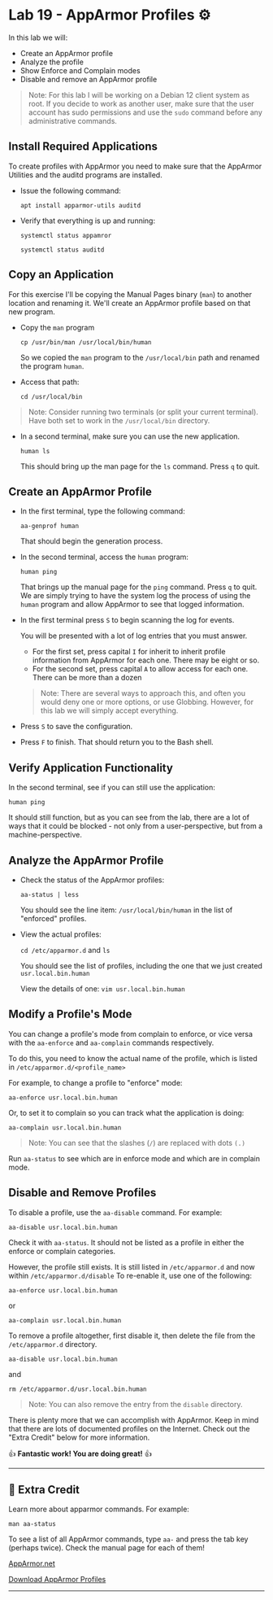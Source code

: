 # Lab 19 - AppArmor Profiles ⚙️

In this lab we will:

- Create an AppArmor profile
- Analyze the profile
- Show Enforce and Complain modes
- Disable and remove an AppArmor profile

> Note: For this lab I will be working on a Debian 12 client system as root. If you decide to work as another user, make sure that the user account has sudo permissions and use the `sudo` command before any administrative commands.

## Install Required Applications

To create profiles with AppArmor you need to make sure that the AppArmor Utilities and the auditd programs are installed.

- Issue the following command:

  `apt install apparmor-utils auditd`

- Verify that everything is up and running:

  `systemctl status appamror`

  `systemctl status auditd`

## Copy an Application

For this exercise I'll be copying the Manual Pages binary (`man`) to another location and renaming it. We'll create an AppArmor profile based on that new program.

- Copy the `man` program

  `cp /usr/bin/man /usr/local/bin/human`

  So we copied the `man` program to the `/usr/local/bin` path and renamed the program `human`.

- Access that path:

  `cd /usr/local/bin`

> Note: Consider running two terminals (or split your current terminal). Have both set to work in the `/usr/local/bin` directory.

- In a second terminal, make sure you can use the new application.

  `human ls`

  This should bring up the man page for the `ls` command. Press `q` to quit.

## Create an AppArmor Profile

- In the first terminal, type the following command:

  `aa-genprof human`

  That should begin the generation process.

- In the second terminal, access the `human` program:

  `human ping`

  That brings up the manual page for the `ping` command. Press `q` to quit. We are simply trying to have the system log the process of using the `human` program and allow AppArmor to see that logged information.

- In the first terminal press `S` to begin scanning the log for events.

  You will be presented with a lot of log entries that you must answer.

  - For the first set, press capital `I` for inherit to inherit profile information from AppArmor for each one. There may be eight or so.
  - For the second set, press capital `A` to allow access for each one. There can be more than a dozen
  
  > Note: There are several ways to approach this, and often you would deny one or more options, or use Globbing. However, for this lab we will simply accept everything.

- Press `S` to save the configuration.
- Press `F` to finish. That should return you to the Bash shell.

## Verify Application Functionality

In the second terminal, see if you can still use the application:

`human ping`

It should still function, but as you can see from the lab, there are a lot of ways that it could be blocked - not only from a user-perspective, but from a machine-perspective.

## Analyze the AppArmor Profile

- Check the status of the AppArmor profiles:

  `aa-status | less`

  You should see the line item: `/usr/local/bin/human` in the list of "enforced" profiles.

- View the actual profiles:

  `cd /etc/apparmor.d` and `ls`

  You should see the list of profiles, including the one that we just created `usr.local.bin.human`

  View the details of one: `vim usr.local.bin.human`

## Modify a Profile's Mode

You can change a profile's mode from complain to enforce, or vice versa with the `aa-enforce` and `aa-complain` commands respectively.

To do this, you need to know the actual name of the profile, which is listed in `/etc/apparmor.d/<profile_name>`

For example, to change a profile to "enforce" mode:

`aa-enforce usr.local.bin.human`

Or, to set it to complain so you can track what the application is doing:

`aa-complain usr.local.bin.human`

> Note: You can see that the slashes (`/`) are replaced with dots `(.)`

Run `aa-status` to see which are in enforce mode and which are in complain mode.

## Disable and Remove Profiles

To disable a profile, use the `aa-disable` command. For example:

`aa-disable usr.local.bin.human`

Check it with `aa-status`. It should not be listed as a profile in either the enforce or complain categories.

However, the profile still exists. It is still listed in `/etc/apparmor.d` and now within `/etc/apparmor.d/disable` To re-enable it, use one of the following:

`aa-enforce usr.local.bin.human`

or

`aa-complain usr.local.bin.human`

To remove a profile altogether, first disable it, then delete the file from the `/etc/apparmor.d` directory.

`aa-disable usr.local.bin.human`

and

`rm /etc/apparmor.d/usr.local.bin.human`

> Note: You can also remove the entry from the `disable` directory.

There is plenty more that we can accomplish with AppArmor. Keep in mind that there are lots of documented profiles on the Internet. Check out the "Extra Credit" below for more information.

👍 **Fantastic work! You are doing great!** 👍

---

## 📃 Extra Credit

Learn more about apparmor commands. For example:

`man aa-status`

To see a list of all AppArmor commands, type `aa-` and press the tab key (perhaps twice). Check the manual page for each of them!

[AppArmor.net](<https://apparmor.net/>)

[Download AppArmor Profiles](<https://pkgs.org/download/apparmor-profiles>)

---
